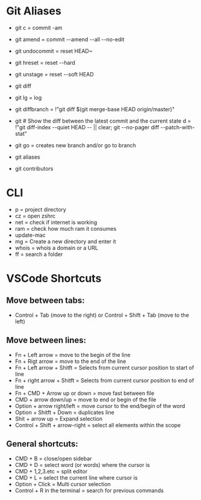 # Git Aliases

- git c = commit -am
- git amend = commit --amend --all --no-edit
- git undocommit = reset HEAD~
- git hreset = reset --hard
- git unstage = reset --soft HEAD
- git diff
- git lg = log
- git diffbranch = !"git diff $(git merge-base HEAD origin/master)"

- git # Show the diff between the latest commit and the current state
  d = !"git diff-index --quiet HEAD -- || clear; git --no-pager diff --patch-with-stat"

- git go = creates new branch and/or go to branch
- git aliases
- git contributors

# CLI

- p = project directory
- cz = open zshrc
- net = check if internet is working
- ram <software> = check how much ram it consumes
- update-mac
- mg = Create a new directory and enter it
- whois = whois a domain or a URL
- ff <thing> = search a folder

# VSCode Shortcuts
  
## Move between tabs:
  - Control + Tab (move to the right) or Control + Shift + Tab (move to the left)
  
## Move between lines:
  - Fn + Left arrow = move to the begin of the line
  - Fn + Rigt arrow = move to the end of the line
  - Fn + Left arrow + Shitft = Selects from current cursor position to start of line
  - Fn + right arrow + Shitft = Selects from current cursor position to end of line
  - Fn + CMD + Arrow up or down = move fast between file
  - CMD + arrow down/up = move to end or begin of the file
  - Option + arrow right/left = move cursor to the end/begin of the word
  - Option + Shitft + Down = duplicates line
  - Shit + arrow up = Expand selection
  - Control + Shift + arrow-right = select all elements within the scope
  
  
  ## General shortcuts: 
  - CMD + B = close/open sidebar
  - CMD + D = select word (or words) where the cursor is
  - CMD + 1,2,3.etc = split editor
  - CMD + L = select the current line where cursor is
  - Option + Click = Multi cursor selection
  - Control + R in the terminal = search for previous commands

  
  
